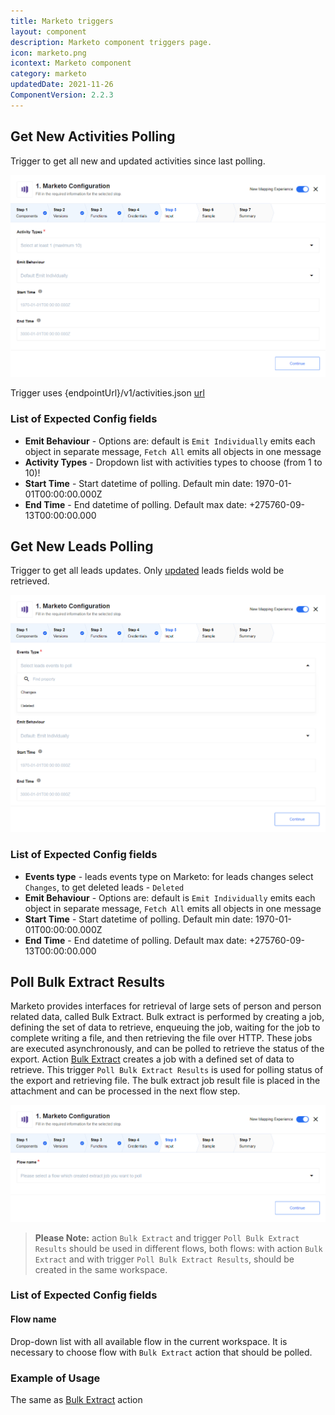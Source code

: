 ```yaml
---
title: Marketo triggers
layout: component
description: Marketo component triggers page.
icon: marketo.png
icontext: Marketo component
category: marketo
updatedDate: 2021-11-26
ComponentVersion: 2.2.3
---
```


## Get New Activities Polling

Trigger to get all new and updated activities since last polling.

![Get New Activities Polling](img/get-new-activities-polling.png)

Trigger uses {endpointUrl}/v1/activities.json [url](https://developers.marketo.com/rest-api/endpoint-reference/lead-database-endpoint-reference/#/Activities/getLeadActivitiesUsingGET)

### List of Expected Config fields

* **Emit Behaviour** -  Options are: default is `Emit Individually` emits each object in separate message, `Fetch All` emits all objects in one message
* **Activity Types** - Dropdown list with activities types to choose (from 1 to 10)!
* **Start Time** - Start datetime of polling. Default min date: 1970-01-01T00:00:00.000Z
* **End Time** - End datetime of polling. Default max date: +275760-09-13T00:00:00.000

## Get New Leads Polling

Trigger to get all leads updates. Only [updated](https://developers.marketo.com/rest-api/lead-database/activities/#data_value_changes) leads fields wold be retrieved.

![Get New Leads Polling](img/get-new-leads-polling.png)

### List of Expected Config fields

* **Events type** - leads events type on Marketo: for leads changes select `Changes`, to get deleted leads - `Deleted`
* **Emit Behaviour** -  Options are: default is `Emit Individually` emits each object in separate message, `Fetch All` emits all objects in one message
* **Start Time** - Start datetime of polling. Default min date: 1970-01-01T00:00:00.000Z
* **End Time** - End datetime of polling. Default max date: +275760-09-13T00:00:00.000

## Poll Bulk Extract Results

Marketo provides interfaces for retrieval of large sets of person and person related data, called Bulk Extract.
Bulk extract is performed by creating a job, defining the set of data to retrieve, enqueuing the job,
waiting for the job to complete writing a file, and then retrieving the file over HTTP.
These jobs are executed asynchronously, and can be polled to retrieve the status of the export.
Action [Bulk Extract](#bulk-extract) creates a job with a defined set of data to retrieve.
This trigger `Poll Bulk Extract Results` is used for polling status of the export and retrieving file.
The bulk extract job result file is placed in the attachment and can be processed in the next flow step.

![Poll Bulk Extract Results](img/poll-bulk-extract-results.png)

>**Please Note:** action `Bulk Extract` and trigger `Poll Bulk Extract Results` should be used in different flows,
 both flows: with action `Bulk Extract` and with trigger `Poll Bulk Extract Results`, should be created in the same workspace.

### List of Expected Config fields

#### Flow name

Drop-down list with all available flow in the current workspace.
It is necessary to choose flow with `Bulk Extract` action that should be polled.

### Example of Usage

The same as [Bulk Extract](actions#bulk-extract) action
